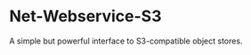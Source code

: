 Net-Webservice-S3
=================

A simple but powerful interface to S3-compatible object stores.
